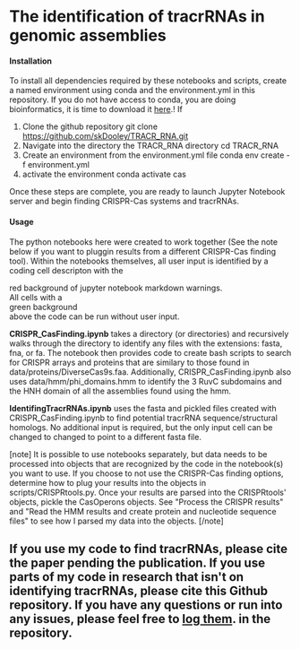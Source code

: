 # The identification of tracrRNAs in genomic assemblies


#### Installation
To install all dependencies required by these notebooks and scripts, create a named environment using conda and the environment.yml in this repository. If you do not have access to conda, you are doing bioinformatics, it is time to download it [here](https://docs.anaconda.com/anaconda/install/).! If 

1. Clone the github repository
	git clone https://github.com/skDooley/TRACR_RNA.git
1. Navigate into the directory the TRACR_RNA directory
   cd TRACR_RNA 
1. Create an environment from the environment.yml file
	conda env create -f environment.yml
1. activate the environment
	conda activate cas

Once these steps are complete, you are ready to launch Jupyter Notebook server and begin finding CRISPR-Cas systems and tracrRNAs.


#### Usage
The python notebooks here were created to work together (See the note below if you want to pluggin results from a different CRISPR-Cas finding tool). Within the notebooks themselves, all user input is identified by a coding cell descripton with the <div class="alert alert-block alert-danger">red background of jupyter notebook markdown warnings.</div> All cells with a <div class="alert alert-block alert-success">green background</div> above the code can be run without user input.

**CRISPR_CasFinding.ipynb** takes a directory (or directories) and recursively walks through the directory to identify any files with the extensions: fasta, fna, or fa. The notebook then provides code to create bash scripts to search for CRISPR arrays and proteins that are similary to those found in data/proteins/DiverseCas9s.faa. Additionally, CRISPR_CasFinding.ipynb also uses data/hmm/phi_domains.hmm to identify the 3 RuvC subdomains and the HNH domain of all the assemblies found using the hmm.

**IdentifingTracrRNAs.ipynb** uses the fasta and pickled files created with CRISPR_CasFinding.ipynb to find potential tracrRNA sequence/structural homologs. No additional input is required, but the only input cell can be changed to changed to point to a different fasta file. 



[note]
 It is possible to use notebooks separately, but data needs to be processed into objects that are recognized by the code in the notebook(s) you want to use. If you choose to not use the CRISPR-Cas finding options, determine how to plug your results into the objects in scripts/CRISPRtools.py. Once your results are parsed into the CRISPRtools' objects, pickle the CasOperons objects. See "Process the CRISPR results" and "Read the HMM results and create protein and nucleotide sequence files" to see how I parsed  my data into the objects.
[/note]

## If you use my code to find tracrRNAs, please cite the paper <here> pending the publication. If you use parts of my code in research that isn't on identifying tracrRNAs, please cite this Github repository. If you have any questions or run into any issues, please feel free to [log them](https://github.com/skDooley/TRACR_RNA/issues). in the repository.